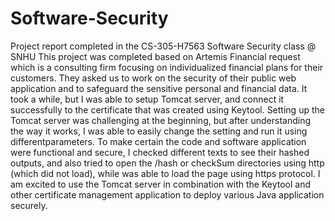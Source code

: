 # Software-Security
Project report completed in the CS-305-H7563 Software Security class @ SNHU
This project was completed based on Artemis Financial request which is a consulting firm focusing on individualized financial plans for their customers. They asked us to work on the security of their public web application and to safeguard the sensitive personal and financial data. 
It took a while, but I was able to setup Tomcat server, and connect it successfully to the certificate that was created using Keytool. Setting up the Tomcat server was challenging at the beginning, but after understanding the way it works, I was able to easily change the setting and run it using differentparameters. 
To make certain the code and software application were functional and secure, I checked different texts to see their hashed outputs, and also tried to open the /hash or checkSum directories using http (which did not load), while was able to load the page using https protocol. 
I am excited to use the Tomcat server in combination with the Keytool and other certificate management application to deploy various Java application securely.
